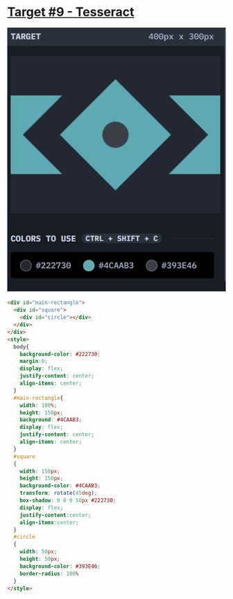 # [Target #9 - Tesseract](https://cssbattle.dev/play/9)

![](https://github.com/Naman-Saxena1/CSS-Battle.dev-Practice/blob/main/Targets/Battle1-%239_Tesseract.PNG)

```HTML
<div id="main-rectangle">
  <div id="square">
    <div id="circle"></div>
  </div>
</div>
<style>
  body{
    background-color: #222730;
    margin:0;
    display: flex;
    justify-content: center;
    align-items: center;
  }
  #main-rectangle{
    width: 100%;
    height: 150px;
    background: #4CAAB3;
    display: flex;
    justify-content: center;
    align-items: center;
  }
  #square
  {
    width: 150px;
    height: 150px;
    background-color: #4CAAB3;
    transform: rotate(45deg);
    box-shadow: 0 0 0 50px #222730;
    display: flex;
    justify-content:center;
    align-items:center;
  }
  #circle
  {
    width: 50px;
    height: 50px;
    background-color: #393E46;
    border-radius: 100%
  }
</style>
```
